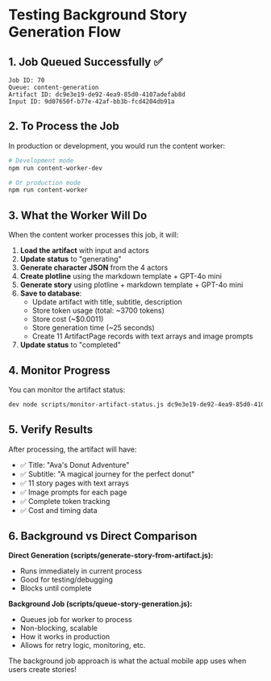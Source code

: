 # Testing Background Story Generation Flow

## 1. Job Queued Successfully ✅

```
Job ID: 70
Queue: content-generation
Artifact ID: dc9e3e19-de92-4ea9-85d0-4107adefab8d
Input ID: 9d07650f-b77e-42af-bb3b-fcd4204db91a
```

## 2. To Process the Job

In production or development, you would run the content worker:

```bash
# Development mode
npm run content-worker-dev

# Or production mode  
npm run content-worker
```

## 3. What the Worker Will Do

When the content worker processes this job, it will:

1. **Load the artifact** with input and actors
2. **Update status** to "generating" 
3. **Generate character JSON** from the 4 actors
4. **Create plotline** using the markdown template + GPT-4o mini
5. **Generate story** using plotline + markdown template + GPT-4o mini
6. **Save to database**:
   - Update artifact with title, subtitle, description
   - Store token usage (total: ~3700 tokens)
   - Store cost (~$0.0011) 
   - Store generation time (~25 seconds)
   - Create 11 ArtifactPage records with text arrays and image prompts
7. **Update status** to "completed"

## 4. Monitor Progress

You can monitor the artifact status:

```bash
dev node scripts/monitor-artifact-status.js dc9e3e19-de92-4ea9-85d0-4107adefab8d
```

## 5. Verify Results

After processing, the artifact will have:
- ✅ Title: "Ava's Donut Adventure"
- ✅ Subtitle: "A magical journey for the perfect donut"
- ✅ 11 story pages with text arrays
- ✅ Image prompts for each page
- ✅ Complete token tracking
- ✅ Cost and timing data

## 6. Background vs Direct Comparison

**Direct Generation (scripts/generate-story-from-artifact.js):**
- Runs immediately in current process
- Good for testing/debugging
- Blocks until complete

**Background Job (scripts/queue-story-generation.js):**
- Queues job for worker to process
- Non-blocking, scalable
- How it works in production
- Allows for retry logic, monitoring, etc.

The background job approach is what the actual mobile app uses when users create stories!